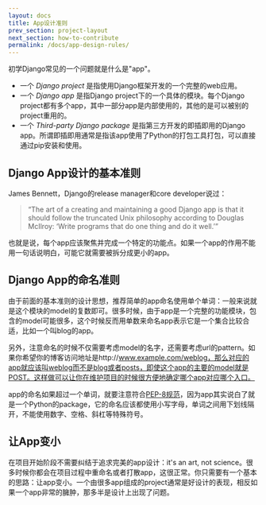 ```yaml
---
layout: docs
title: App设计准则
prev_section: project-layout
next_section: how-to-contribute
permalink: /docs/app-design-rules/
---
```


初学Django常见的一个问题就是什么是"app"。

- 一个 *Django project* 是指使用Django框架开发的一个完整的web应用。
- 一个 *Django app* 是指Django project下的一个具体的模块。每个Django project都有多个app，其中一部分app是内部使用的，其他的是可以被别的project重用的。
- 一个 *Third-party Django package* 是指第三方开发的即插即用的Django app。所谓即插即用通常是指该app使用了Python的打包工具打包，可以直接通过pip安装和使用。

## Django App设计的基本准则

James Bennett，Django的release manager和core developer说过：


>“The art of a creating and maintaining a good Django app is that it should follow
the truncated Unix philosophy according to Douglas McIlroy:
>‘Write programs that do one thing and do it well.’”

也就是说，每个app应该聚焦并完成一个特定的功能点。如果一个app的作用不能用一句话说明白，可能它就需要被拆分成更小的app。

## Django App的命名准则

由于前面的基本准则的设计思想，推荐简单的app命名使用单个单词：一般来说就是这个模块的model的复数即可。很多时候，由于app是一个完整的功能模块，包含的model可能很多，这个时候反而用单数来命名app表示它是一个集合比较合适，比如一个叫blog的app。

另外，注意命名的时候不仅需要考虑model的名字，还需要考虑url的pattern。如果你希望你的博客访问地址是http://www.example.com/weblog，那么对应的app就应该叫weblog而不是blog或者posts，即使这个app的主要的model就是POST。这样做可以让你在维护项目的时候很方便地确定哪个app对应哪个入口。

app的命名如果超过一个单词，就要注意符合[PEP-8规范](http://www.python.org/dev/peps/pep-0008/)，因为app其实说白了就是一个Python的package，它的命名应该都使用小写字母，单词之间用下划线隔开，不能使用数字、空格、斜杠等特殊符号。

## 让App变小

在项目开始阶段不需要纠结于追求完美的app设计：it's an art, not science。很多时候你都会在项目过程中重命名或者打散app，这很正常。你只需要有一个基本的思路：让app变小。一个由很多app组成的project通常是好设计的表现，相反如果一个app非常的臃肿，那多半是设计上出现了问题。